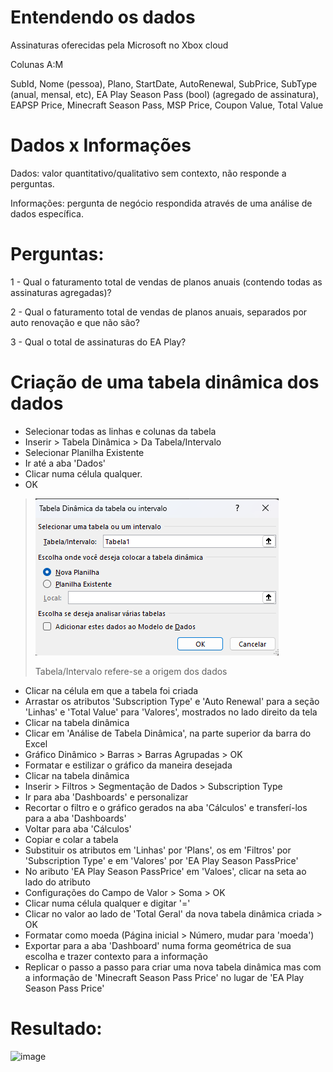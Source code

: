 # Entendendo os dados

Assinaturas oferecidas pela Microsoft no Xbox cloud

Colunas A:M

SubId, Nome (pessoa), Plano, StartDate, AutoRenewal, SubPrice, SubType (anual, mensal, etc), EA Play Season Pass (bool) (agregado de assinatura), EAPSP Price, Minecraft Season Pass, MSP Price, Coupon Value, Total Value

# Dados x Informações
Dados: valor quantitativo/qualitativo sem contexto, não responde a perguntas.

Informações: pergunta de negócio respondida através de uma análise de dados específica.

# Perguntas:
1 - Qual o faturamento total de vendas de planos anuais (contendo todas as assinaturas agregadas)?

2 - Qual o faturamento total de vendas de planos anuais, separados por auto renovação e que não são?

3 - Qual o total de assinaturas do EA Play?


# Criação de uma tabela dinâmica dos dados
- Selecionar todas as linhas e colunas da tabela 
- Inserir > Tabela Dinâmica > Da Tabela/Intervalo
- Selecionar Planilha Existente
- Ir até a aba 'Dados'
- Clicar numa célula qualquer.
- OK

> ![alt text](image.png)
> 
> Tabela/Intervalo refere-se a origem dos dados

- Clicar na célula em que a tabela foi criada
- Arrastar os atributos 'Subscription Type' e 'Auto Renewal' para a seção 'Linhas' e 'Total Value' para 'Valores', mostrados no lado direito da tela
- Clicar na tabela dinâmica
- Clicar em 'Análise de Tabela Dinâmica', na parte superior da barra do Excel
- Gráfico Dinâmico > Barras > Barras Agrupadas > OK
- Formatar e estilizar o gráfico da maneira desejada
- Clicar na tabela dinâmica
- Inserir > Filtros > Segmentação de Dados > Subscription Type
- Ir para aba 'Dashboards' e personalizar
- Recortar o filtro e o gráfico gerados na aba 'Cálculos' e transferí-los para a aba 'Dashboards'
- Voltar para aba 'Cálculos'
- Copiar e colar a tabela
- Substituir os atributos em 'Linhas' por 'Plans', os em 'Filtros' por 'Subscription Type' e em 'Valores' por 'EA Play Season PassPrice'
- No aributo 'EA Play Season PassPrice' em 'Valoes', clicar na seta ao lado do atributo
- Configurações do Campo de Valor > Soma > OK
- Clicar numa célula qualquer e digitar '='
- Clicar no valor ao lado de 'Total Geral' da nova tabela dinâmica criada > OK
- Formatar como moeda (Página inicial > Número, mudar para 'moeda')
- Exportar para a aba 'Dashboard' numa forma geométrica de sua escolha e trazer contexto para a informação
- Replicar o passo a passo para criar uma nova tabela dinâmica mas com a informação de 'Minecraft Season Pass Price' no lugar de 'EA Play Season Pass Price'

# Resultado:
![image](image2.png)
